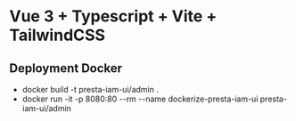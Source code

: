 # Vue 3 + Typescript + Vite + TailwindCSS

## Deployment Docker

- docker build -t presta-iam-ui/admin .
- docker run -it -p 8080:80 --rm --name dockerize-presta-iam-ui presta-iam-ui/admin
